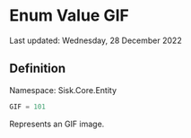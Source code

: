 # Enum Value GIF
Last updated: Wednesday, 28 December 2022

## Definition
Namespace: Sisk.Core.Entity

```csharp
GIF = 101
```

Represents an GIF image.

